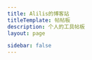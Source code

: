 ```yaml
---
title: Alilis的博客站
titleTemplate: 帖帖板
description: 个人的工具帖板
layout: page

sidebar: false
---
```


<WorksPanel />

<script setup>
  import WorksPanel from '@blog/works-panel';

</script>